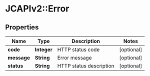 # JCAPIv2::Error

## Properties
Name | Type | Description | Notes
------------ | ------------- | ------------- | -------------
**code** | **Integer** | HTTP status code | [optional] 
**message** | **String** | Error message | [optional] 
**status** | **String** | HTTP status description | [optional] 

